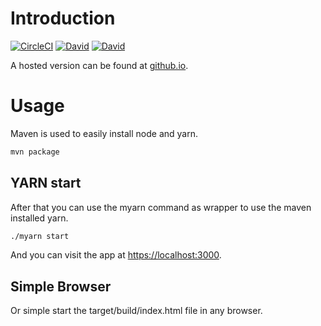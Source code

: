 # Introduction
[![CircleCI](https://circleci.com/gh/mszalbach/bns-profit-calc.svg?style=svg)](https://circleci.com/gh/mszalbach/bns-profit-calc) [![David](https://david-dm.org/mszalbach/bns-profit-calc/status.svg)](https://david-dm.org/mszalbach/bns-profit-calc)
[![David](https://david-dm.org/mszalbach/bns-profit-calc/dev-status.svg)](https://david-dm.org/mszalbach/bns-profit-calc?type=dev)

A hosted version can be found at [github.io](https://mszalbach.github.io/bns-profit-calc).

# Usage
Maven is used to easily install node and yarn. 

```bash
mvn package
```
## YARN start
After that you can use the myarn command as wrapper to use the maven installed yarn.

```bash
./myarn start
```

And you can visit the app at <https://localhost:3000>.

## Simple Browser
Or simple start the target/build/index.html file in any browser.


